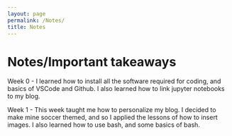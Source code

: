 ```yaml
---
layout: page
permalink: /Notes/
title: Notes
--- 
```


# Notes/Important takeaways

Week 0 - I learned how to install all the software required for coding, and basics of VSCode and Github. I also learned how to link jupyter notebooks to my blog.

Week 1 - This week taught me how to personalize my blog. I decided to make mine soccer themed, and so I applied the lessons of how to insert images. I also learned how to use bash, and some basics of bash.